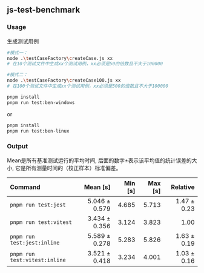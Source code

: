 ## js-test-benchmark

### Usage
生成测试用例
```bash
#模式一：
node .\testCaseFactory\createCase.js xx
# 在10个测试文件中生成xx个测试用例，xx必须是50的倍数且不大于100000

#模式二：
node .\testCaseFactory\createCase100.js xx
# 在100个测试文件中生成xx个测试用例，xx必须是500的倍数且不大于100000
```

```bash
pnpm install
pnpm run test:ben-windows
```
or
```bash
pnpm install
pnpm run test:ben-linux
```

### Output
Mean是所有基准测试运行的平均时间, 后面的数字±表示该平均值的统计误差的大小, 它是所有测量时间的（校正样本）标准偏差。

| Command | Mean [s] | Min [s] | Max [s] | Relative |
|:---|---:|---:|---:|---:|
| `pnpm run test:jest` | 5.046 ± 0.579 | 4.685 | 5.713 | 1.47 ± 0.23 |
| `pnpm run test:vitest` | 3.434 ± 0.356 | 3.124 | 3.823 | 1.00 |
| `pnpm run test:jest:inline` | 5.589 ± 0.278 | 5.283 | 5.826 | 1.63 ± 0.19 |
| `pnpm run test:vitest:inline` | 3.521 ± 0.418 | 3.234 | 4.001 | 1.03 ± 0.16 |
